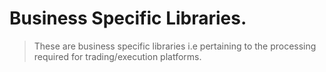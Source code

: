 # Business Specific Libraries.
> These are business specific libraries i.e pertaining to the processing required for trading/execution platforms.
